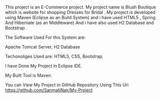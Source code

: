 This project is an E-Commerce project. My project name is Blush Boutique which is website for shopping Dresses for Bridal .
My project is developed using Maven (Eclipse as an Build System) and i have used HTML5 , Spring And Hibernate (as an Middleware) And i have also used H2 Database and Bootstrap .

The Software Used For this System are:

Apache Tomcat Server, H2 Database

Techonoliges Used are: HTML5, CSS, Bootstrap.

I have Done My Project in Eclipse IDE.

My Built Tool is Maven.

You can View My Project in GitHub Repository Using This Url https://github.com/SanmatiNair/My-Project
